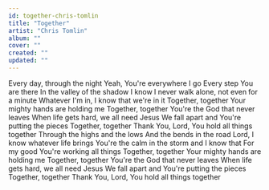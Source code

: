 ```yaml
---
id: together-chris-tomlin
title: "Together"
artist: "Chris Tomlin"
album: ""
cover: ""
created: ""
updated: ""
---
```


Every day, through the night
Yeah, You're everywhere I go
Every step You are there
In the valley of the shadow
I know I never walk alone, not even for a minute
Whatever I'm in, I know that we're in it
Together, together
Your mighty hands are holding me
Together, together
You're the God that never leaves
When life gets hard, we all need Jesus
We fall apart and You're putting the pieces
Together, together
Thank You, Lord, You hold all things together
Through the highs and the lows
And the bends in the road
Lord, I know whatever life brings
You're the calm in the storm and I know that
For my good You're working all things
Together, together
Your mighty hands are holding me
Together, together
You're the God that never leaves
When life gets hard, we all need Jesus
We fall apart and You're putting the pieces
Together, together
Thank You, Lord, You hold all things together